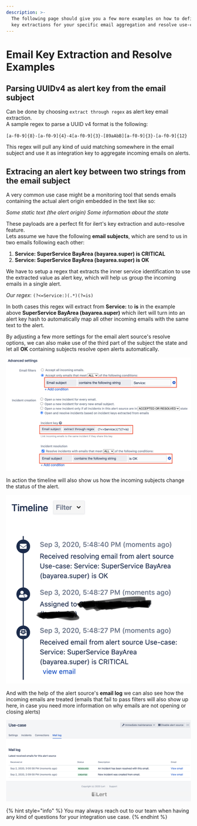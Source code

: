 ```yaml
---
description: >-
  The following page should give you a few more examples on how to define regex
  key extractions for your specific email aggregation and resolve use-cases.
---
```


# Email Key Extraction and Resolve Examples

## Parsing UUIDv4 as alert key from the email subject

Can be done by choosing `extract through regex` as alert key email extraction.\
A sample regex to parse a UUID v4 format is the following:

`[a-f0-9]{8}-[a-f0-9]{4}-4[a-f0-9]{3}-[89aAbB][a-f0-9]{3}-[a-f0-9]{12}`

This regex will pull any kind of uuid matching somewhere in the email subject and use it as integration key to aggregate incoming emails on alerts.

## Extracing an alert key between two strings from the email subject

A very common use case might be a monitoring tool that sends emails containing the actual alert origin embedded in the text like so:

_Some static text (the alert origin) Some information about the state_

These payloads are a perfect fit for ilert's key extraction and auto-resolve feature.\
Lets assume we have the following **email subjects**, which are send to us in two emails following each other:

1. **Service: SuperService BayArea (bayarea.super) is CRITICAL**
2. **Service: SuperService BayArea (bayarea.super) is OK**

We have to setup a regex that extracts the inner service identification to use the extracted value as alert key, which will help us group the incoming emails in a single alert.

_Our regex_: `(?<=Service:)(.*)(?=is)`

In both cases this regex will extract from **Service:** to **is** in the example above **SuperService BayArea (bayarea.super)** which ilert will turn into an alert key hash to automatically map all other incoming emails with the same text to the alert.

By adjusting a few more settings for the email alert source's resolve options, we can also make use of the third part of the subject the state and let all **OK** containing subjects resolve open alerts automatically.

![](<../../../.gitbook/assets/Screenshot 2020-09-02 at 15.02.15.png>)

In action the timeline will also show us how the incoming subjects change the status of the alert.

![](<../../../.gitbook/assets/Screenshot 2020-09-03 at 17.49.05.png>)

And with the help of the alert source's **email log** we can also see how the incoming emails are treated (emails that fail to pass filters will also show up here, in case you need more information on why emails are not opening or closing alerts)

![](<../../../.gitbook/assets/Screenshot 2020-09-02 at 15.01.59.png>)

{% hint style="info" %}
You may always reach out to our team when having any kind of questions for your integration use case.
{% endhint %}
